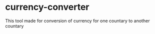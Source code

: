 # currency-converter
This tool made for conversion of currency for one countary to another countary
